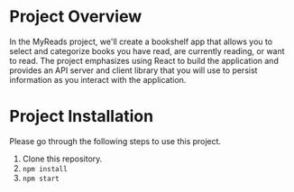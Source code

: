 # Project Overview
In the MyReads project, we'll create a bookshelf app that allows you to select and categorize books you have read, are currently reading, or want to read. The project emphasizes using React to build the application and provides an API server and client library that you will use to persist information as you interact with the application.

# Project Installation

Please go through the following steps to use this project.
1. Clone this repository.
2. `npm install`
3. `npm start`
